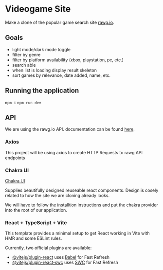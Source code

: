 # Videogame Site

Make a clone of the popular game search site [rawg.io](https://rawg.io/).

## Goals
* light mode/dark mode toggle
* filter by genre
* filter by platform availability (xbox, playstation, pc, etc.)
* search able
* when list is loading display result skeleton
* sort games by relevance, date added, name, etc.

## Running the application
`npm i`
`npm run dev`

## API
We are using the rawg.io API. documentation can be found [here](https://rawg.io/apidocs).

### Axios
This project will be using axios to create HTTP Requests to rawg API endpoints

### Chakra UI
[Chakra UI](https://v2.chakra-ui.com/)

Supplies beautifully designed reuseable react components. Design is cosely related to how the site we are cloning already looks.

We will have to follow the installtion instructions and put the chakra provider into the root of our application.



### React + TypeScript + Vite

This template provides a minimal setup to get React working in Vite with HMR and some ESLint rules.

Currently, two official plugins are available:

- [@vitejs/plugin-react](https://github.com/vitejs/vite-plugin-react/blob/main/packages/plugin-react/README.md) uses [Babel](https://babeljs.io/) for Fast Refresh
- [@vitejs/plugin-react-swc](https://github.com/vitejs/vite-plugin-react-swc) uses [SWC](https://swc.rs/) for Fast Refresh


